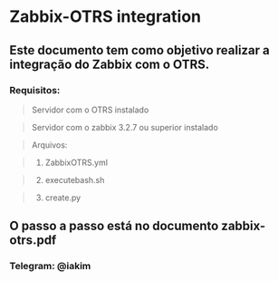 # Zabbix-OTRS integration

## Este documento tem como objetivo realizar a integração do Zabbix com o OTRS.

### Requisitos:

> Servidor com o OTRS instalado

> Servidor com o zabbix 3.2.7 ou superior instalado

> Arquivos:

> 1. ZabbixOTRS.yml

> 2. executebash.sh

> 3. create.py

## O passo a passo está no documento zabbix-otrs.pdf

### Telegram: @iakim

